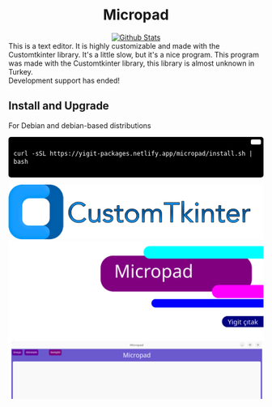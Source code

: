 
<div align="center">
  
  # Micropad
  
  <a href="https://github.com/SabanGnc">
    <img src="https://github.com/SabanGnc/SabanGnc/assets/139702707/cc75e47a-eda0-498f-bc38-1a9a3e6ea37c" alt="Github Stats" width="1200">
  </a>
<br>
</div>
This is a text editor. It is highly customizable and made with the Customtkinter library. It's a little slow, but it's a nice program. This program was made with the Customtkinter library, this library is almost unknown in Turkey.
<br>
Development support has ended!

## Install and Upgrade
For Debian and debian-based distributions
<div style="background-color:#000; color:#fff; padding:10px; border-radius:5px; position:relative;">
  <button style="position:absolute; top:5px; right:5px; background-color:#fff; border:none; color:#000; padding:5px 10px; border-radius:3px;" onclick="navigator.clipboard.writeText('curl -sSL https://yigit-packages.netlify.app/micropad/install.sh | bash')"></button>
  <pre><code>curl -sSL https://yigit-packages.netlify.app/micropad/install.sh | bash</code></pre>
</div>

[![CTk](img/ctk.png)](https://customtkinter.tomschimansky.com/)
<br>
![kapak](img/kapak.png)

